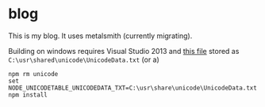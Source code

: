 # blog

This is my blog.
It uses metalsmith (currently migrating).

Building on windows requires Visual Studio 2013 and [this file](http://unicode.org/Public/UNIDATA/UnicodeData.txt) stored as `C:\usr\shared\unicode\UnicodeData.txt` (or a)

``` win
npm rm unicode
set NODE_UNICODETABLE_UNICODEDATA_TXT=C:\usr\share\unicode\UnicodeData.txt
npm install

```

